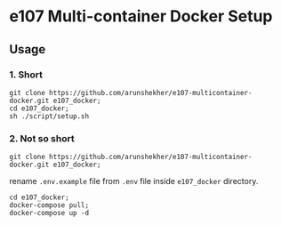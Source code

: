# e107 Multi-container Docker Setup

## Usage

### 1. Short
```shell
git clone https://github.com/arunshekher/e107-multicontainer-docker.git e107_docker;
cd e107_docker;
sh ./script/setup.sh
```


### 2. Not so short
```shell
git clone https://github.com/arunshekher/e107-multicontainer-docker.git e107_docker;
```
rename `.env.example` file from `.env` file inside `e107_docker` directory.

```shell
cd e107_docker;
docker-compose pull;
docker-compose up -d
```